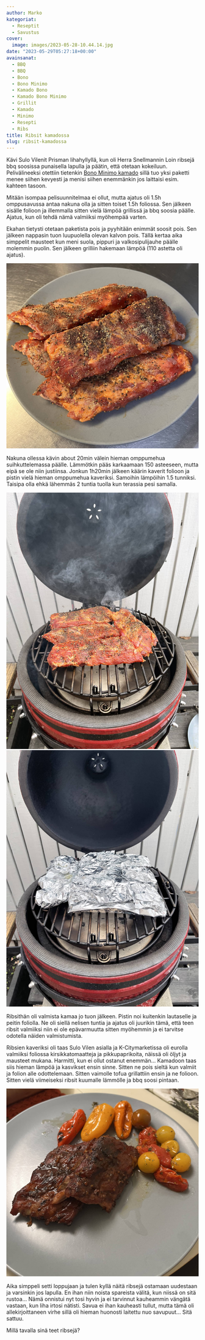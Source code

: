 ```yaml
---
author: Marko
kategoriat:
  - Reseptit
  - Savustus
cover:
  image: images/2023-05-28-10.44.14.jpg
date: "2023-05-29T05:27:18+00:00"
avainsanat:
  - BBQ
  - BBQ
  - Bono
  - Bono Minimo
  - Kamado Bono
  - Kamado Bono Minimo
  - Grillit
  - Kamado
  - Minimo
  - Resepti
  - Ribs
title: Ribsit kamadossa
slug: ribsit-kamadossa
---
```

Kävi Sulo Vilenit Prisman lihahyllyllä, kun oli Herra Snellmannin Loin ribsejä bbq soosissa punaisella lapulla ja päätin, että otetaan kokeiluun. Pelivälineeksi otettiin tietenkin [Bono Minimo kamado](/testissa-bono-minimo-kamado/) sillä tuo yksi paketti menee siihen kevyesti ja menisi siihen enemmänkin jos laittaisi esim. kahteen tasoon.

Mitään isompaa pelisuunnitelmaa ei ollut, mutta ajatus oli 1.5h omppusavussa antaa nakuna olla ja sitten toiset 1.5h foliossa. Sen jälkeen sisälle folioon ja illemmalla sitten vielä lämpöä grillissä ja bbq soosia päälle. Ajatus, kun oli tehdä nämä valmiiksi myöhempää varten.

Ekahan tietysti otetaan paketista pois ja pyyhitään enimmät soosit pois. Sen jälkeen nappasin tuon luupuolella olevan kalvon pois. Tällä kertaa aika simppelit mausteet kun meni suola, pippuri ja valkosipulijauhe päälle molemmin puolin. Sen jälkeen grilliin hakemaan lämpöä (110 astetta oli ajatus).

![](images/2023-05-28-10.44.14.jpg)

Nakuna ollessa kävin about 20min välein hieman omppumehua suihkuttelemassa päälle. Lämmötkin pääs karkaamaan 150 asteeseen, mutta eipä se ole niin justiinsa. Jonkun 1h20min jälkeen käärin kaverit folioon ja pistin vielä hieman omppumehua kaveriksi. Samoihin lämpöihin 1.5 tunniksi. Taisipa olla ehkä lähemmäs 2 tuntia tuolla kun terassia pesi samalla.

![](images/2023-05-28-11.23.09.jpg)![](images/2023-05-28-12.32.49.jpg)

Ribsithän oli valmista kamaa jo tuon jälkeen. Pistin noi kuitenkin lautaselle ja peitin foliolla. Ne oli siellä nelisen tuntia ja ajatus oli juurikin tämä, että teen ribsit valmiiksi niin ei ole epävarmuutta sitten myöhemmin ja ei tarvitse odotella näiden valmistumista.

Ribsien kaveriksi oli taas Sulo Vilen asialla ja K-Citymarketissa oli eurolla valmiiksi foliossa kirsikkatomaatteja ja pikkupaprikoita, näissä oli öljyt ja mausteet mukana. Harmitti, kun ei ollut ostanut enemmän... Kamadoon taas siis hieman lämpöä ja kasvikset ensin sinne. Sitten ne pois sieltä kun valmiit ja folion alle odottelemaan. Sitten vaimolle tofua grillattiin ensin ja ne folioon. Sitten vielä viimeiseksi ribsit kuumalle lämmölle ja bbq soosi pintaan.

![](images/2023-05-28-17.26.55.jpg)

Aika simppeli setti loppujaan ja tulen kyllä näitä ribsejä ostamaan uudestaan ja varsinkin jos lapulla. En ihan niin noista spareista välitä, kun niissä on sitä rustoa... Nämä onnistui nyt tosi hyvin ja ei tarvinnut kauheammin vängätä vastaan, kun liha irtosi nätisti. Savua ei ihan kauheasti tullut, mutta tämä oli allekirjoittaneen virhe sillä oli hieman huonosti laitettu nuo savupuut... Sitä sattuu.

Millä tavalla sinä teet ribsejä?
